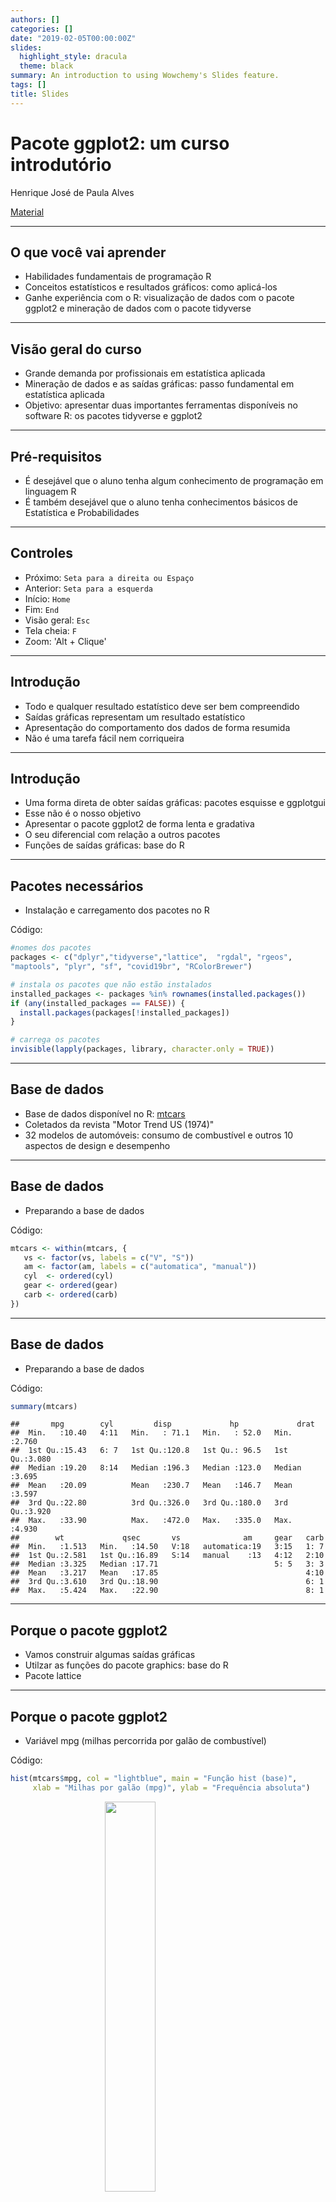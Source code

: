 ```yaml
---
authors: []
categories: []
date: "2019-02-05T00:00:00Z"
slides:
  highlight_style: dracula
  theme: black
summary: An introduction to using Wowchemy's Slides feature.
tags: []
title: Slides
---
```



# Pacote ggplot2: um curso introdutório

Henrique José de Paula Alves 

[Material](http://localhost:4321/courses/example/python/)

---
## O que você vai aprender

- Habilidades fundamentais de programação R
- Conceitos estatísticos e resultados gráficos: como aplicá-los
- Ganhe experiência com o R:  visualização de dados com o pacote ggplot2 e mineração de dados com o pacote tidyverse

---
## Visão geral do curso

- Grande demanda por profissionais em estatística aplicada  
- Mineração de dados e as saídas gráficas: passo fundamental em estatística aplicada
- Objetivo:  apresentar duas importantes ferramentas disponíveis no software R: os pacotes tidyverse e ggplot2

---
## Pré-requisitos

- É desejável que o aluno tenha algum conhecimento de programação em linguagem R 
- É também desejável que o aluno tenha conhecimentos básicos de Estatística e Probabilidades

---

## Controles

- Próximo: `Seta para a direita ou Espaço`
- Anterior: `Seta para a esquerda`
- Início: `Home`
- Fim: `End`
- Visão geral: `Esc`
- Tela cheia: `F`
- Zoom: 'Alt + Clique'


---

## Introdução

- Todo e qualquer resultado estatístico deve ser bem compreendido
- Saídas gráficas representam um resultado estatístico
- Apresentação do comportamento dos dados de forma resumida
- Não é uma tarefa fácil nem corriqueira

---
## Introdução

- Uma forma direta de obter saídas gráficas: pacotes esquisse e ggplotgui
- Esse não é o nosso objetivo
- Apresentar o pacote ggplot2 de forma lenta e gradativa
- O seu diferencial com relação a outros pacotes
- Funções de saídas gráficas: base do R

---

## Pacotes necessários

- Instalação e carregamento dos pacotes no R

Código:

```r
#nomes dos pacotes
packages <- c("dplyr","tidyverse","lattice",  "rgdal", "rgeos", 
"maptools", "plyr", "sf", "covid19br", "RColorBrewer")

# instala os pacotes que não estão instalados
installed_packages <- packages %in% rownames(installed.packages())
if (any(installed_packages == FALSE)) {
  install.packages(packages[!installed_packages])
}

# carrega os pacotes
invisible(lapply(packages, library, character.only = TRUE))
```
---

## Base de dados

- Base de dados disponível no R: [mtcars](https://gist.github.com/seankross/a412dfbd88b3db70b74b)
- Coletados da revista "Motor Trend US (1974)" 
- 32 modelos de automóveis: consumo de combustível e outros 10 aspectos de design e desempenho 

--- 

## Base de dados

- Preparando a base de dados

Código:

```r
mtcars <- within(mtcars, {
   vs <- factor(vs, labels = c("V", "S"))
   am <- factor(am, labels = c("automatica", "manual"))
   cyl  <- ordered(cyl)
   gear <- ordered(gear)
   carb <- ordered(carb)
})
```

--- 

## Base de dados

- Preparando a base de dados

Código:

```r
summary(mtcars)
```

```
##       mpg        cyl         disp             hp             drat      
##  Min.   :10.40   4:11   Min.   : 71.1   Min.   : 52.0   Min.   :2.760  
##  1st Qu.:15.43   6: 7   1st Qu.:120.8   1st Qu.: 96.5   1st Qu.:3.080  
##  Median :19.20   8:14   Median :196.3   Median :123.0   Median :3.695  
##  Mean   :20.09          Mean   :230.7   Mean   :146.7   Mean   :3.597  
##  3rd Qu.:22.80          3rd Qu.:326.0   3rd Qu.:180.0   3rd Qu.:3.920  
##  Max.   :33.90          Max.   :472.0   Max.   :335.0   Max.   :4.930  
##        wt             qsec       vs              am     gear   carb  
##  Min.   :1.513   Min.   :14.50   V:18   automatica:19   3:15   1: 7  
##  1st Qu.:2.581   1st Qu.:16.89   S:14   manual    :13   4:12   2:10  
##  Median :3.325   Median :17.71                          5: 5   3: 3  
##  Mean   :3.217   Mean   :17.85                                 4:10  
##  3rd Qu.:3.610   3rd Qu.:18.90                                 6: 1  
##  Max.   :5.424   Max.   :22.90                                 8: 1
```

---

## Porque o pacote ggplot2

- Vamos construir algumas saídas gráficas 
- Utilzar as funções do pacote graphics: base do R
- Pacote lattice

---

## Porque o pacote ggplot2

- Variável mpg (milhas percorrida por galão de combustível)

Código:


```r
hist(mtcars$mpg, col = "lightblue", main = "Função hist (base)", 
     xlab = "Milhas por galão (mpg)", ylab = "Frequência absoluta")
```

<img src="{{< blogdown/postref >}}index_files/figure-html/unnamed-chunk-3-1.png" width="40%" style="display: block; margin: auto;" />

---

## Fragments

Make content appear incrementally

```
{{%/* fragment */%}} One {{%/* /fragment */%}}
{{%/* fragment */%}} **Two** {{%/* /fragment */%}}
{{%/* fragment */%}} Three {{%/* /fragment */%}}
```

Press `Space` to play!

{{% fragment %}} One {{% /fragment %}}
{{% fragment %}} **Two** {{% /fragment %}}
{{% fragment %}} Three {{% /fragment %}}

---

A fragment can accept two optional parameters:

- `class`: use a custom style (requires definition in custom CSS)
- `weight`: sets the order in which a fragment appears

---

## Speaker Notes

Add speaker notes to your presentation

```markdown
{{%/* speaker_note */%}}
- Only the speaker can read these notes
- Press `S` key to view
{{%/* /speaker_note */%}}
```

Press the `S` key to view the speaker notes!

{{< speaker_note >}}
- Only the speaker can read these notes
- Press `S` key to view
{{< /speaker_note >}}

---

## Themes

- black: Black background, white text, blue links (default)
- white: White background, black text, blue links
- league: Gray background, white text, blue links
- beige: Beige background, dark text, brown links
- sky: Blue background, thin dark text, blue links

---

- night: Black background, thick white text, orange links
- serif: Cappuccino background, gray text, brown links
- simple: White background, black text, blue links
- solarized: Cream-colored background, dark green text, blue links

---

{{< slide background-image="/media/boards.jpg" >}}

## Custom Slide

Customize the slide style and background

```markdown
{{</* slide background-image="/media/boards.jpg" */>}}
{{</* slide background-color="#0000FF" */>}}
{{</* slide class="my-style" */>}}
```

---

## Custom CSS Example

Let's make headers navy colored.

Create `assets/css/reveal_custom.css` with:

```css
.reveal section h1,
.reveal section h2,
.reveal section h3 {
  color: navy;
}
```

---

# Questions?

[Ask](https://github.com/wowchemy/wowchemy-hugo-modules/discussions)

[Documentation](https://wowchemy.com/docs/managing-content/#create-slides)
